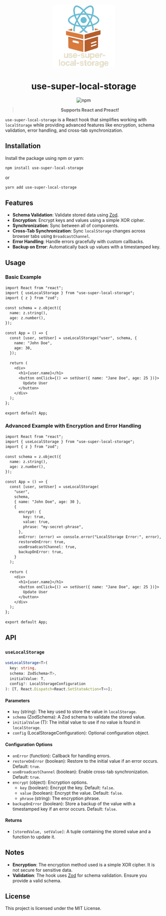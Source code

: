 <div align="center">

  <img src="https://raw.githubusercontent.com/lukadevv/lukadevv/refs/heads/main/use-super-local-storage.webp" alt="logo" width="200"/>

# use-super-local-storage

![npm](https://img.shields.io/npm/dw/use-super-local-storage)

> **Supports React and Preact!**

</div>

`use-super-local-storage` is a React hook that simplifies working with `localStorage` while providing advanced features like encryption, schema validation, error handling, and cross-tab synchronization.

## Installation

Install the package using npm or yarn:

```bash
npm install use-super-local-storage
```

or

```bash
yarn add use-super-local-storage
```

## Features

- **Schema Validation**: Validate stored data using [Zod](https://zod.dev/).
- **Encryption**: Encrypt keys and values using a simple XOR cipher.
- **Synchronization**: Sync between all of components.
- **Cross-Tab Synchronization**: Sync `localStorage` changes across browser tabs using `BroadcastChannel`.
- **Error Handling**: Handle errors gracefully with custom callbacks.
- **Backup on Error**: Automatically back up values with a timestamped key.

## Usage

### Basic Example

```tsx
import React from "react";
import { useLocalStorage } from "use-super-local-storage";
import { z } from "zod";

const schema = z.object({
  name: z.string(),
  age: z.number(),
});

const App = () => {
  const [user, setUser] = useLocalStorage("user", schema, {
    name: "John Doe",
    age: 30,
  });

  return (
    <div>
      <h1>{user.name}</h1>
      <button onClick={() => setUser({ name: "Jane Doe", age: 25 })}>
        Update User
      </button>
    </div>
  );
};

export default App;
```

### Advanced Example with Encryption and Error Handling

```tsx
import React from "react";
import { useLocalStorage } from "use-super-local-storage";
import { z } from "zod";

const schema = z.object({
  name: z.string(),
  age: z.number(),
});

const App = () => {
  const [user, setUser] = useLocalStorage(
    "user",
    schema,
    { name: "John Doe", age: 30 },
    {
      encrypt: {
        key: true,
        value: true,
        phrase: "my-secret-phrase",
      },
      onError: (error) => console.error("LocalStorage Error:", error),
      restoreOnError: true,
      useBroadcastChannel: true,
      backupOnError: true,
    }
  );

  return (
    <div>
      <h1>{user.name}</h1>
      <button onClick={() => setUser({ name: "Jane Doe", age: 25 })}>
        Update User
      </button>
    </div>
  );
};

export default App;
```

## API

### `useLocalStorage`

```typescript
useLocalStorage<T>(
  key: string,
  schema: ZodSchema<T>,
  initialValue: T,
  config?: LocalStorageConfiguration
): [T, React.Dispatch<React.SetStateAction<T>>];
```

#### Parameters

- `key` (string): The key used to store the value in `localStorage`.
- `schema` (ZodSchema<T>): A Zod schema to validate the stored value.
- `initialValue` (T): The initial value to use if no value is found in `localStorage`.
- `config` (LocalStorageConfiguration): Optional configuration object.

#### Configuration Options

- `onError` (function): Callback for handling errors.
- `restoreOnError` (boolean): Restore to the initial value if an error occurs. Default: `true`.
- `useBroadcastChannel` (boolean): Enable cross-tab synchronization. Default: `true`.
- `encrypt` (object): Encryption options.
  - `key` (boolean): Encrypt the key. Default: `false`.
  - `value` (boolean): Encrypt the value. Default: `false`.
  - `phrase` (string): The encryption phrase.
- `backupOnError` (boolean): Store a backup of the value with a timestamped key if an error occurs. Default: `false`.

#### Returns

- `[storedValue, setValue]`: A tuple containing the stored value and a function to update it.

## Notes

- **Encryption**: The encryption method used is a simple XOR cipher. It is not secure for sensitive data.
- **Validation**: The hook uses [Zod](https://zod.dev/) for schema validation. Ensure you provide a valid schema.

## License

This project is licensed under the MIT License.
